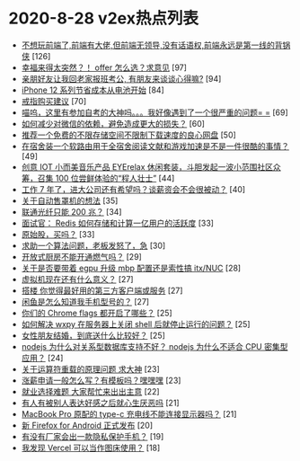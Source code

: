 # 2020-8-28 v2ex热点列表

+ [不想玩前端了,前端有大佬,但前端无领导,没有话语权,前端永远是第一线的背锅侠](https://www.v2ex.com/t/702183#reply126) [126]
+ [幸福来得太突然？！ offer 怎么选？求意见](https://www.v2ex.com/t/702156#reply97) [97]
+ [亲朋好友让我回老家报班考公, 有朋友来谈谈心得嘛?](https://www.v2ex.com/t/702082#reply94) [94]
+ [iPhone 12 系列节省成本从电池开始](https://www.v2ex.com/t/702080#reply84) [84]
+ [戒指购买建议](https://www.v2ex.com/t/702111#reply70) [70]
+ [喵呜，这里有参加自考的大神吗。。。我好像遇到了一个很严重的问题= =](https://www.v2ex.com/t/702109#reply69) [69]
+ [如何减少对微信的依赖，避免造成更大的损失？](https://www.v2ex.com/t/702151#reply60) [60]
+ [推荐一个免费的不限存储空间不限制下载速度的良心网盘](https://www.v2ex.com/t/702142#reply50) [50]
+ [在宿舍装一个软路由用于全宿舍阅读文献和游戏加速是不是一件很酷的事情？](https://www.v2ex.com/t/702098#reply49) [49]
+ [创意 IOT 小而美音乐产品 EYErelax 休闲套装，斗胆发起一波小范围社区众筹，召集 100 位尝鲜体验的“程人壮士”](https://www.v2ex.com/t/702079#reply44) [44]
+ [工作 7 年了，进大公司还有希望吗？谈薪资会不会很被动？](https://www.v2ex.com/t/702101#reply40) [40]
+ [关于自动售罩机的想法](https://www.v2ex.com/t/702076#reply35) [35]
+ [联通光纤只能 200 兆？](https://www.v2ex.com/t/702160#reply34) [34]
+ [面试官： Redis 如何存储和计算一亿用户的活跃度](https://www.v2ex.com/t/702117#reply33) [33]
+ [原始股，买吗？](https://www.v2ex.com/t/702196#reply33) [33]
+ [求助一个算法问题，老板发怒了，急](https://www.v2ex.com/t/702238#reply30) [30]
+ [开放式厨房不能开通燃气吗？](https://www.v2ex.com/t/702150#reply29) [29]
+ [关于是否要带着 egpu 升级 mbp 配置还是索性搞 itx/NUC](https://www.v2ex.com/t/702198#reply28) [28]
+ [虚拟机现在还有什么意义？](https://www.v2ex.com/t/702260#reply27) [27]
+ [搭楼 你觉得最好用的第三方客户端或服务](https://www.v2ex.com/t/702072#reply27) [27]
+ [闲鱼是怎么知道我手机型号的？](https://www.v2ex.com/t/702191#reply27) [27]
+ [你们的 Chrome flags 都开启了哪些？](https://www.v2ex.com/t/702084#reply25) [25]
+ [如何解决 wxpy 在服务器上关闭 shell 后就停止运行的问题？](https://www.v2ex.com/t/702161#reply25) [25]
+ [女性朋友结婚，到底送什么比较好？](https://www.v2ex.com/t/702163#reply25) [25]
+ [nodejs 为什么对关系型数据库支持不好？ nodejs 为什么不适合 CPU 密集型应用？](https://www.v2ex.com/t/702273#reply24) [24]
+ [关于运算符重载的原理问题 求大神](https://www.v2ex.com/t/702208#reply23) [23]
+ [涨薪申请一般怎么写？有模板吗？嘿嘿嘿](https://www.v2ex.com/t/702119#reply23) [23]
+ [就业选择难题 大家帮忙来出出主意](https://www.v2ex.com/t/702190#reply22) [22]
+ [有人有被别人表达好感之后就心生厌恶吗](https://www.v2ex.com/t/702302#reply21) [21]
+ [MacBook Pro 原配的 type-c 充电线不能连接显示器吗？](https://www.v2ex.com/t/702070#reply21) [21]
+ [新 Firefox for Android 正式发布](https://www.v2ex.com/t/702121#reply20) [20]
+ [有没有厂家会出一款隐私保护手机？](https://www.v2ex.com/t/702255#reply19) [19]
+ [我发现 Vercel 可以当作图床使用？](https://www.v2ex.com/t/702073#reply18) [18]
